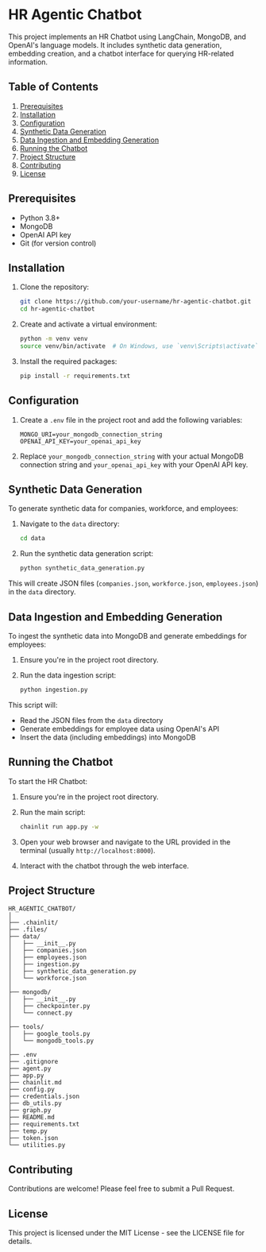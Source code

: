 # HR Agentic Chatbot

This project implements an HR Chatbot using LangChain, MongoDB, and OpenAI's language models. It includes synthetic data generation, embedding creation, and a chatbot interface for querying HR-related information.

## Table of Contents

1. [Prerequisites](#prerequisites)
2. [Installation](#installation)
3. [Configuration](#configuration)
4. [Synthetic Data Generation](#synthetic-data-generation)
5. [Data Ingestion and Embedding Generation](#data-ingestion-and-embedding-generation)
6. [Running the Chatbot](#running-the-chatbot)
7. [Project Structure](#project-structure)
8. [Contributing](#contributing)
9. [License](#license)

## Prerequisites

- Python 3.8+
- MongoDB
- OpenAI API key
- Git (for version control)

## Installation

1. Clone the repository:
   ```bash
   git clone https://github.com/your-username/hr-agentic-chatbot.git
   cd hr-agentic-chatbot
   ```

2. Create and activate a virtual environment:
   ```bash
   python -m venv venv
   source venv/bin/activate  # On Windows, use `venv\Scripts\activate`
   ```

3. Install the required packages:
   ```bash
   pip install -r requirements.txt
   ```

## Configuration

1. Create a `.env` file in the project root and add the following variables:
   ```
   MONGO_URI=your_mongodb_connection_string
   OPENAI_API_KEY=your_openai_api_key
   ```

2. Replace `your_mongodb_connection_string` with your actual MongoDB connection string and `your_openai_api_key` with your OpenAI API key.

## Synthetic Data Generation

To generate synthetic data for companies, workforce, and employees:

1. Navigate to the `data` directory:
   ```bash
   cd data
   ```

2. Run the synthetic data generation script:
   ```bash
   python synthetic_data_generation.py
   ```

This will create JSON files (`companies.json`, `workforce.json`, `employees.json`) in the `data` directory.

## Data Ingestion and Embedding Generation

To ingest the synthetic data into MongoDB and generate embeddings for employees:

1. Ensure you're in the project root directory.

2. Run the data ingestion script:
   ```bash
   python ingestion.py
   ```

This script will:
- Read the JSON files from the `data` directory
- Generate embeddings for employee data using OpenAI's API
- Insert the data (including embeddings) into MongoDB

## Running the Chatbot

To start the HR Chatbot:

1. Ensure you're in the project root directory.

2. Run the main script:
   ```bash
   chainlit run app.py -w
   ```

3. Open your web browser and navigate to the URL provided in the terminal (usually `http://localhost:8000`).

4. Interact with the chatbot through the web interface.

## Project Structure

```
HR_AGENTIC_CHATBOT/
│
├── .chainlit/
├── .files/
├── data/
│   ├── __init__.py
│   ├── companies.json
│   ├── employees.json
│   ├── ingestion.py
│   ├── synthetic_data_generation.py
│   └── workforce.json
│
├── mongodb/
│   ├── __init__.py
│   ├── checkpointer.py
│   └── connect.py
│
├── tools/
│   ├── google_tools.py
│   └── mongodb_tools.py
│
├── .env
├── .gitignore
├── agent.py
├── app.py
├── chainlit.md
├── config.py
├── credentials.json
├── db_utils.py
├── graph.py
├── README.md
├── requirements.txt
├── temp.py
├── token.json
└── utilities.py
```

## Contributing

Contributions are welcome! Please feel free to submit a Pull Request.

## License

This project is licensed under the MIT License - see the LICENSE file for details.